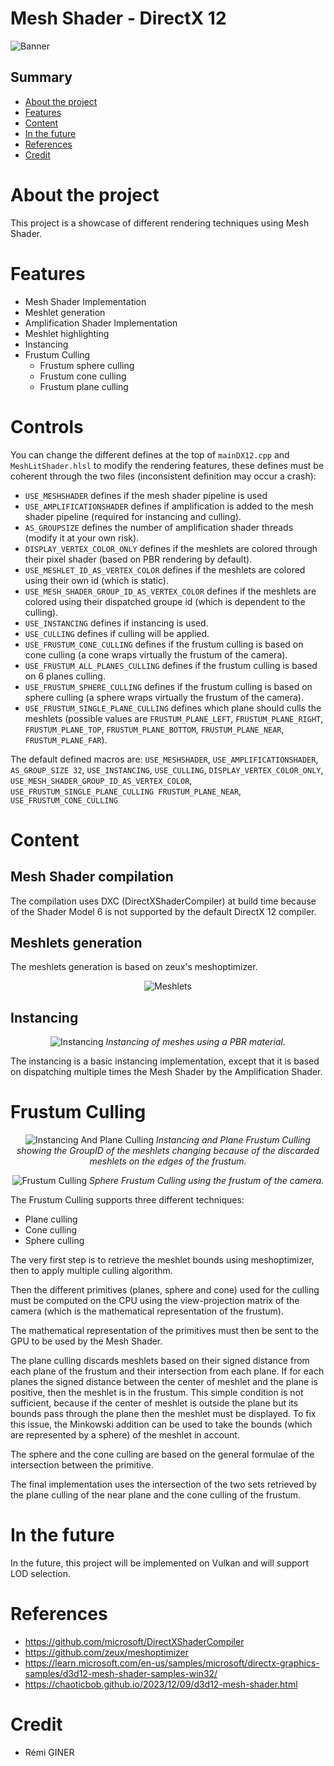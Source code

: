# **Mesh Shader - DirectX 12**

![Banner](Annexes/InstancedFrustumCulling.gif)

## Summary
- [About the project](#about-the-project)
- [Features](#features)
- [Content](#content)
- [In the future](#in-the-future)
- [References](#references)
- [Credit](#credit)

# About the project
This project is a showcase of different rendering techniques using Mesh Shader.

# Features
* Mesh Shader Implementation
* Meshlet generation
* Amplification Shader Implementation
* Meshlet highlighting 
* Instancing
* Frustum Culling
    * Frustum sphere culling
    * Frustum cone culling
    * Frustum plane culling

# Controls
You can change the different defines at the top of `mainDX12.cpp` and `MeshLitShader.hlsl` to modify the rendering features, these defines must be coherent through the two files (inconsistent definition may occur a crash):
* `USE_MESHSHADER` defines if the mesh shader pipeline is used
* `USE_AMPLIFICATIONSHADER` defines if amplification is added to the mesh shader pipeline (required for instancing and culling).
* `AS_GROUPSIZE` defines the number of amplification shader threads (modify it at your own risk).
* `DISPLAY_VERTEX_COLOR_ONLY` defines if the meshlets are colored through their pixel shader (based on PBR rendering by default).
* `USE_MESHLET_ID_AS_VERTEX_COLOR` defines if the meshlets are colored using their own id (which is static).
* `USE_MESH_SHADER_GROUP_ID_AS_VERTEX_COLOR` defines if the meshlets are colored using their dispatched groupe id (which is dependent to the culling).
* `USE_INSTANCING` defines if instancing is used.
* `USE_CULLING` defines if culling will be applied.
* `USE_FRUSTUM_CONE_CULLING` defines if the frustum culling is based on cone culling (a cone wraps virtually the frustum of the camera).
* `USE_FRUSTUM_ALL_PLANES_CULLING` defines if the frustum culling is based on 6 planes culling. 
* `USE_FRUSTUM_SPHERE_CULLING` defines if the frustum culling is based on sphere culling (a sphere wraps virtually the frustum of the camera). 
* `USE_FRUSTUM_SINGLE_PLANE_CULLING` defines which plane should culls the meshlets (possible values are `FRUSTUM_PLANE_LEFT`, `FRUSTUM_PLANE_RIGHT`, `FRUSTUM_PLANE_TOP`, `FRUSTUM_PLANE_BOTTOM`, `FRUSTUM_PLANE_NEAR`, `FRUSTUM_PLANE_FAR`).

The default defined macros are: `USE_MESHSHADER`, `USE_AMPLIFICATIONSHADER`, `AS_GROUP_SIZE 32`, `USE_INSTANCING`, `USE_CULLING`, `DISPLAY_VERTEX_COLOR_ONLY`, `USE_MESH_SHADER_GROUP_ID_AS_VERTEX_COLOR`, `USE_FRUSTUM_SINGLE_PLANE_CULLING FRUSTUM_PLANE_NEAR`, `USE_FRUSTUM_CONE_CULLING`

# Content

## Mesh Shader compilation
The compilation uses DXC (DirectXShaderCompiler) at build time because of the Shader Model 6 is not supported by the default DirectX 12 compiler.

## Meshlets generation
The meshlets generation is based on zeux's meshoptimizer.

<div style="text-align:center">

![Meshlets](Annexes/Meshlets.png)

</div>

## Instancing 

<div style="text-align:center">

![Instancing](Annexes/Instancing.png)
*Instancing of meshes using a PBR material.*

</div>

The instancing is a basic instancing implementation, except that it is based on dispatching multiple times the Mesh Shader by the Amplification Shader.

# Frustum Culling
<div style="text-align:center">

![Instancing And Plane Culling](Annexes/InstancedFrustumCulling.gif)
*Instancing and Plane Frustum Culling showing the GroupID of the meshlets changing because of the discarded meshlets on the edges of the frustum.*

![Frustum Culling](Annexes/FrustumSphereCulling.gif)
*Sphere Frustum Culling using the frustum of the camera.*

</div>

The Frustum Culling supports three different techniques:
* Plane culling
* Cone culling
* Sphere culling

The very first step is to retrieve the meshlet bounds using meshoptimizer, then to apply multiple culling algorithm.

Then the different primitives (planes, sphere and cone) used for the culling must be computed on the CPU using the view-projection matrix of the camera (which is the mathematical representation of the frustum).

The mathematical representation of the primitives must then be sent to the GPU to be used by the Mesh Shader.

The plane culling discards meshlets based on their signed distance from each plane of the frustum and their intersection from each plane. If for each planes the signed distance between the center of meshlet and the plane is positive, then the meshlet is in the frustum. This simple condition is not sufficient, because if the center of meshlet is outside the plane but its bounds pass through the plane then the meshlet must be displayed. To fix this issue, the Minkowski addition can be used to take the bounds (which are represented by a sphere) of the meshlet in account.

The sphere and the cone culling are based on the general formulae of the intersection between the primitive.

The final implementation uses the intersection of the two sets retrieved by the plane culling of the near plane and the cone culling of the frustum.

# In the future
In the future, this project will be implemented on Vulkan and will support LOD selection.

# References
- https://github.com/microsoft/DirectXShaderCompiler
- https://github.com/zeux/meshoptimizer
- https://learn.microsoft.com/en-us/samples/microsoft/directx-graphics-samples/d3d12-mesh-shader-samples-win32/
- https://chaoticbob.github.io/2023/12/09/d3d12-mesh-shader.html


# Credit
- Rémi GINER
